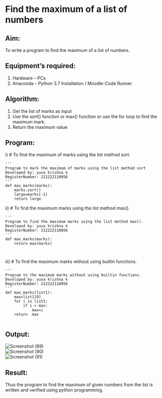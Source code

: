 # Find the maximum of a list of numbers
## Aim:
To write a program to find the maximum of a list of numbers.
## Equipment’s required:
1.	Hardware – PCs
2.	Anaconda – Python 3.7 Installation / Moodle-Code Runner
## Algorithm:
1.	Get the list of marks as input
2.	Use the sort() function or max() function or use the for loop to find the maximum mark.
3.	Return the maximum value
## Program:

i)	# To find the maximum of marks using the list method sort.
```
''' 
Program to mark the maximum of marks using the list method sort
Developed by: yuva krishna k
RegisterNumber: 212222110056
'''
def max_marks(marks):
    marks.sort()
    large=marks[-1]
    return large

```

ii)	# To find the maximum marks using the list method max().
```
''' 
Program to find the maximum marks using the list method max().
Developed by: yuva krishna k
RegisterNumber: 212222110056
'''
def max_marks(marks):
    return max(marks)



```

iii) # To find the maximum marks without using builtin functions.
```
''' 
Program to the maximum marks without using builtin functions.
Developed by: yuva krishna k
RegisterNumber: 212222110056
'''
def max_marks(list1):
    max=list1[0]
    for i in list1:
        if i > max:
            max=i
    return  max


``` 

## Output:
![Screenshot (89)](https://github.com/Yuvakrishna0/FindMaximum/assets/117915037/1cd5c066-b749-4bc5-a721-1896ab4ca728)
<br>
![Screenshot (90)](https://github.com/Yuvakrishna0/FindMaximum/assets/117915037/1b2ae70b-68b1-4aff-8979-7c58c8e30284)
<br>
![Screenshot (91)](https://github.com/Yuvakrishna0/FindMaximum/assets/117915037/01555428-558d-4651-8c71-10133fa99fc1)
<br>
## Result:
Thus the program to find the maximum of given numbers from the list is written and verified using python programming.
